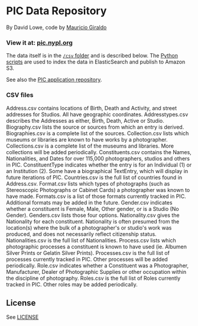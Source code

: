 # PIC Data Repository

By David Lowe, code by [Mauricio Giraldo](//twitter.com/mgiraldo)

### View it at: [pic.nypl.org](http://pic.nypl.org)

The data itself is in the [`/csv` folder](csv/) and is described below. The [Python scripts](python/) are used to index the data in ElasticSearch and publish to Amazon S3.

See also the [PIC application repository](//github.com/nypl/pic-app).

### CSV files
Address.csv contains locations of Birth, Death and Activity, and street addresses for Studios. All have geographic coordinates. Addresstypes.csv describes the Addresses as either, Birth, Death, Active or Studio.
Biography.csv lists the source or sources from which an entry is derived. Biographies.csv is a complete list of the sources.
Collection.csv lists which museums or libraries are known to have works by a photographer. Collections.csv is a complete list of the museums and libraries. More collections will be added periodically.
Constituents.csv contains the Names, Nationalities, and Dates for over 115,000 photographers, studios and others in PIC. ConstituentType indicates whether the entry is for an Individual (1) or an Institution (2). Some have a biographical TextEntry, which will display in future iterations of PIC.
Countries.csv is the full list of countries found in Address.csv.
Format.csv lists which types of photographs (such as Stereoscopic Photographs or Cabinet Cards) a photographer was known to have made. Formats.csv is a list of those formats currently tracked in PIC. Additional formats may be added in the future.
Gender.csv indicates whether a constituent is Female, Male, Other gender, or is a Studio (No Gender). Genders.csv lists those four options.
Nationality.csv gives the Nationality for each constituent. Nationality is often presumed from the location(s) where the bulk of a photographer's or studio's work was produced, and does not necessarily reflect citizenship status. Nationalities.csv is the full list of Nationalities.
Process.csv lists which photographic processes a constituent is known to have used (ie. Albumen Silver Prints or Gelatin Silver Prints). Processes.csv is the full list of processes currently tracked in PIC. Other processes will be added periodically.
Role.csv indicates whether a Constituent was a Photographer, Manufacturer, Dealer of Photographic Supplies or other occupation within the discipline of photography. Roles.csv is the full list of Roles currently tracked in PIC. Other roles may be added periodically.


## License

See [LICENSE](LICENSE)
